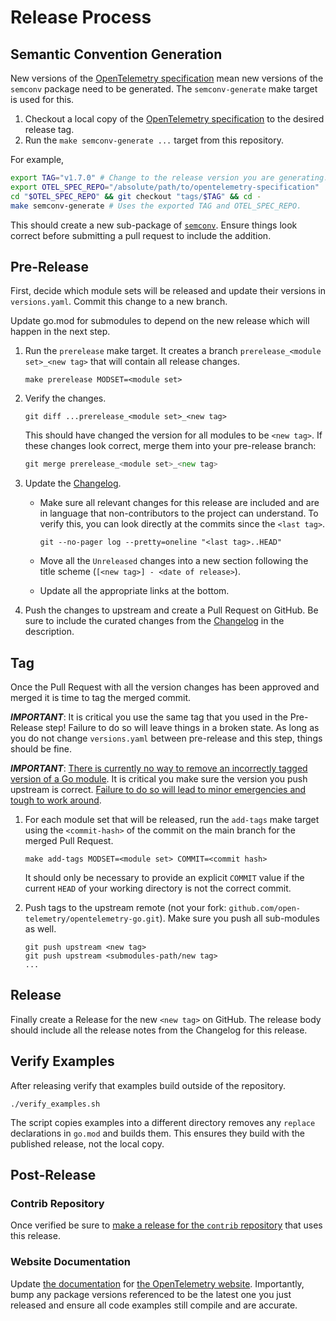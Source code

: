 # Release Process

## Semantic Convention Generation

New versions of the [OpenTelemetry specification] mean new versions of the `semconv` package need to be generated.
The `semconv-generate` make target is used for this.

1. Checkout a local copy of the [OpenTelemetry specification] to the desired release tag.
2. Run the `make semconv-generate ...` target from this repository.

For example,

```sh
export TAG="v1.7.0" # Change to the release version you are generating.
export OTEL_SPEC_REPO="/absolute/path/to/opentelemetry-specification"
cd "$OTEL_SPEC_REPO" && git checkout "tags/$TAG" && cd -
make semconv-generate # Uses the exported TAG and OTEL_SPEC_REPO.
```

This should create a new sub-package of [`semconv`](./semconv).
Ensure things look correct before submitting a pull request to include the addition.

## Pre-Release

First, decide which module sets will be released and update their versions
in `versions.yaml`.  Commit this change to a new branch.

Update go.mod for submodules to depend on the new release which will happen in the next step.

1. Run the `prerelease` make target. It creates a branch
    `prerelease_<module set>_<new tag>` that will contain all release changes.

    ```
    make prerelease MODSET=<module set>
    ```

2. Verify the changes.

    ```
    git diff ...prerelease_<module set>_<new tag>
    ```

    This should have changed the version for all modules to be `<new tag>`.
    If these changes look correct, merge them into your pre-release branch:

    ```go
    git merge prerelease_<module set>_<new tag>
    ```

3. Update the [Changelog](./CHANGELOG.md).
   - Make sure all relevant changes for this release are included and are in language that non-contributors to the project can understand.
       To verify this, you can look directly at the commits since the `<last tag>`.

       ```
       git --no-pager log --pretty=oneline "<last tag>..HEAD"
       ```

   - Move all the `Unreleased` changes into a new section following the title scheme (`[<new tag>] - <date of release>`).
   - Update all the appropriate links at the bottom.

4. Push the changes to upstream and create a Pull Request on GitHub.
    Be sure to include the curated changes from the [Changelog](./CHANGELOG.md) in the description.

## Tag

Once the Pull Request with all the version changes has been approved and merged it is time to tag the merged commit.

***IMPORTANT***: It is critical you use the same tag that you used in the Pre-Release step!
Failure to do so will leave things in a broken state. As long as you do not
change `versions.yaml` between pre-release and this step, things should be fine.

***IMPORTANT***: [There is currently no way to remove an incorrectly tagged version of a Go module](https://github.com/golang/go/issues/34189).
It is critical you make sure the version you push upstream is correct.
[Failure to do so will lead to minor emergencies and tough to work around](https://github.com/open-telemetry/opentelemetry-go/issues/331).

1. For each module set that will be released, run the `add-tags` make target
    using the `<commit-hash>` of the commit on the main branch for the merged Pull Request.

    ```
    make add-tags MODSET=<module set> COMMIT=<commit hash>
    ```

    It should only be necessary to provide an explicit `COMMIT` value if the
    current `HEAD` of your working directory is not the correct commit.

2. Push tags to the upstream remote (not your fork: `github.com/open-telemetry/opentelemetry-go.git`).
    Make sure you push all sub-modules as well.

    ```
    git push upstream <new tag>
    git push upstream <submodules-path/new tag>
    ...
    ```

## Release

Finally create a Release for the new `<new tag>` on GitHub.
The release body should include all the release notes from the Changelog for this release.

## Verify Examples

After releasing verify that examples build outside of the repository.

```
./verify_examples.sh
```

The script copies examples into a different directory removes any `replace` declarations in `go.mod` and builds them.
This ensures they build with the published release, not the local copy.

## Post-Release

### Contrib Repository

Once verified be sure to [make a release for the `contrib` repository](https://github.com/open-telemetry/opentelemetry-go-contrib/blob/main/RELEASING.md) that uses this release.

### Website Documentation

Update [the documentation](./website_docs) for [the OpenTelemetry website](https://opentelemetry.io/docs/go/).
Importantly, bump any package versions referenced to be the latest one you just released and ensure all code examples still compile and are accurate.

[OpenTelemetry specification]: https://github.com/open-telemetry/opentelemetry-specification
